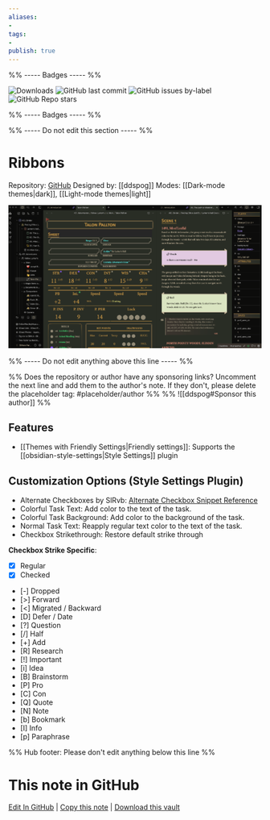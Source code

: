```yaml
---
aliases:
- 
tags: 
- 
publish: true
---
```


%% ----- Badges ----- %%

![Downloads](https://img.shields.io/badge/downloads-1840-573E7A?style=for-the-badge&logo=)
![GitHub last commit](https://img.shields.io/github/last-commit/ddspog/obsidian-ribbons-theme?color=573E7A&label=last%20update&logo=github&style=for-the-badge)
![GitHub issues by-label](https://img.shields.io/github/issues/ddspog/obsidian-ribbons-theme/help%20wanted?color=573E7A&logo=github&style=for-the-badge) 
![GitHub Repo stars](https://img.shields.io/github/stars/ddspog/obsidian-ribbons-theme?color=573E7A&logo=github&style=for-the-badge)

%% ----- Badges ----- %%

%% ----- Do not edit this section ----- %%

# Ribbons

Repository: [GitHub](https://github.com/ddspog/obsidian-ribbons-theme)
Designed by: [[ddspog]]
Modes: [[Dark-mode themes|dark]], [[Light-mode themes|light]]



![screenshot](https://github.com/ddspog/obsidian-ribbons-theme/raw/HEAD/screenshot.png)

%% ----- Do not edit anything above this line ----- %% 

%% Does the repository or author have any sponsoring links? Uncomment the next line and add them to the author's note. If they don't, please delete the placeholder tag: #placeholder/author %%
%% ![[ddspog#Sponsor this author]] %%


## Features

- [[Themes with Friendly Settings|Friendly settings]]: Supports the [[obsidian-style-settings|Style Settings]] plugin

## Customization Options (Style Settings Plugin) 
- Alternate Checkboxes by SlRvb: [Alternate Checkbox Snippet Reference](https://publish.obsidian.md/slrvb-docs/ITS+Theme/Alternate+Checkboxes)
- Colorful Task Text: Add color to the text of the task.
- Colorful Task Background: Add color to the background of the task.
- Normal Task Text: Reapply regular text color to the text of the task.
- Checkbox Strikethrough: Restore default strike through

**Checkbox Strike Specific**: 
- [x] Regular
- [X] Checked
- [-] Dropped
- [>] Forward
- [<] Migrated / Backward
- [D] Defer / Date
- [?] Question
- [/] Half
- [+] Add
- [R] Research
- [!] Important
- [i] Idea
- [B] Brainstorm
- [P] Pro
- [C] Con
- [Q] Quote
- [N] Note
- [b] Bookmark
- [I] Info
- [p] Paraphrase


%% Hub footer: Please don't edit anything below this line %%

# This note in GitHub

<span class="git-footer">[Edit In GitHub](https://github.dev/obsidian-community/obsidian-hub/blob/main/02%20-%20Community%20Expansions/02.05%20All%20Community%20Expansions/Themes/Ribbons.md "git-hub-edit-note") | [Copy this note](https://raw.githubusercontent.com/obsidian-community/obsidian-hub/main/02%20-%20Community%20Expansions/02.05%20All%20Community%20Expansions/Themes/Ribbons.md "git-hub-copy-note") | [Download this vault](https://github.com/obsidian-community/obsidian-hub/archive/refs/heads/main.zip "git-hub-download-vault") </span>
